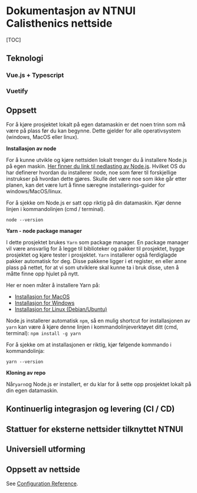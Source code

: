 # Dokumentasjon av NTNUI Calisthenics nettside

[TOC]



## Teknologi





### Vue.js + Typescript



### Vuetify



## Oppsett

For å kjøre prosjektet lokalt på egen datamaskin er det noen trinn som må være på plass før du kan begynne. Dette gjelder for alle operativsystem (windows, MacOS eller linux).

**Installasjon av node**

For å kunne utvikle og kjøre nettsiden lokalt trenger du å installere Node.js på egen maskin. [Her finner du link til nedlasting av Node.js](https://nodejs.org/en/download/). Hvilket OS du har definerer hvordan du installerer node, noe som fører til forskjellige instrukser på hvordan dette gjøres. Skulle det være noe som ikke går etter planen, kan det være lurt å finne særegne installerings-guider for windows/MacOS/linux.

For å sjekke om Node.js er satt opp riktig på din datamaskin. Kjør denne linjen i kommandolinjen (cmd / terminal).

`node --version`

**Yarn - node package manager**

I dette prosjektet brukes `Yarn` som package manager. En package manager vil være ansvarlig for å legge til biblioteker og pakker til prosjektet, bygge prosjektet og kjøre tester i prosjektet. `Yarn` installerer også ferdiglagde pakker automatisk for deg. Disse pakkene ligger i et register, en eller anne plass på nettet, for at vi som utviklere skal kunne ta i bruk disse, uten å måtte finne opp hjulet på nytt. 

Her er noen måter å installere Yarn på:

- [Installasjon for MacOS](https://yarnpkg.com/lang/en/docs/install/#mac-stable)
- [Installasjon for Windows](https://yarnpkg.com/lang/en/docs/install/#windows-stable)
- [Installasjon for Linux (Debian/Ubuntu)](https://yarnpkg.com/lang/en/docs/install/#debian-stable)

Node.js installerer automatisk `npm`, så en mulig shortcut for installasjonen av `yarn` kan være å kjøre denne linjen i kommandolinjeverktøyet ditt (cmd, terminal): `npm install -g yarn`

For å sjekke om at installasjonen er riktig, kjør følgende kommando i kommandolinja:

`yarn --version`

**Kloning av repo**

Når`yarn`og Node.js er installert, er du klar for å sette opp prosjektet lokalt på din egen datamaskin.



## Kontinuerlig integrasjon og levering (CI / CD)



## Stattuer for eksterne nettsider tilknyttet NTNUI



## Universiell utforming





## 



## 





## Oppsett av nettside



See [Configuration Reference](https://cli.vuejs.org/config/).
